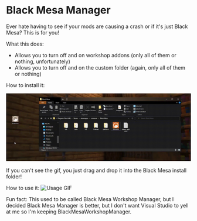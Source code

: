 # Black Mesa Manager

Ever hate having to see if your mods are causing a crash or if it's just Black Mesa? This is for you!

What this does:
* Allows you to turn off and on workshop addons (only all of them or nothing, unfortunately)
* Allows you to turn off and on the custom folder (again, only all of them or nothing)

How to install it:

![Installation GIF](https://raw.githubusercontent.com/thepwrtank18/BlackMesaWorkshopManager/master/howtoinstall.gif)

If you can't see the gif, you just drag and drop it into the Black Mesa install folder!

How to use it:
![Usage GIF](https://raw.githubusercontent.com/thepwrtank18/BlackMesaWorkshopManager/master/howtouse.gif)

Fun fact: This used to be called Black Mesa Workshop Manager, but I decided Black Mesa Manager is better, but I don't want Visual Studio to yell at me so I'm keeping BlackMesaWorkshopManager.
